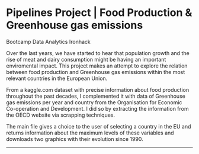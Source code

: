 # Pipelines Project | Food Production & Greenhouse gas emissions

Bootcamp Data Analytics Ironhack


Over the last years, we have started to hear that population growth and the rise of meat and dairy consumption might be having an important enviromental impact. This project makes an attempt to explore the relation between food production and Greenhouse gas emissions within the most relevant countries in the European Union. 

From a kaggle.com dataset with precise information about food production throughout the past decades, I complemented it with data of Greenhouse gas emissions per year and country from the Organisation for Economic Co-operation and Development. I did so by extracting the information from the OECD website via scrapping techniques. 

The main file gives a choice to the user of selecting a country in the EU and returns information about the maximum levels of these variables and downloads two graphics with their evolution since 1990.

---- 